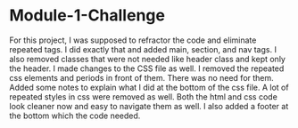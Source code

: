 # Module-1-Challenge
For this project, I was supposed to refractor the code and eliminate repeated tags. I did exactly that and added main, section, and nav tags. I also removed classes that were not needed like header class and kept only the header. I made changes to the CSS file as well. I removed the repeated css elements and periods in front of them. There was no need for them. Added some notes to explain what I did at the bottom of the css file. A lot of repeated styles in css were removed as well. Both the html and css code look cleaner now and easy to navigate them as well. I also added a footer at the bottom which the code needed.
